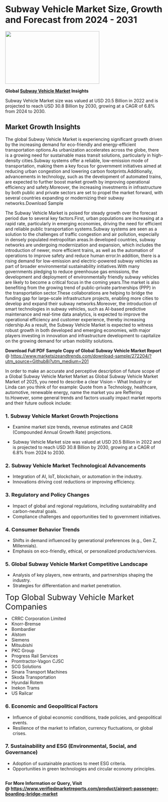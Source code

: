 <H1>Subway Vehicle Market Size, Growth and Forecast from 2024 - 2031</H1><img class="aligncenter size-medium wp-image-584254" src="https://thirdeyenews.in/wp-content/uploads/2024/09/Global-Market-Research-300x168.jpeg" alt="" width="300" height="168" /><p><strong>Global&nbsp;<a href="https://www.marketsizeandtrends.com/download-sample/272204/?utm_source=Github8j?utm_medium=201">Subway Vehicle Market</a> Insights</strong></p><p>Subway Vehicle Market size was valued at USD 20.5 Billion in 2022 and is projected to reach USD 30.8 Billion by 2030, growing at a CAGR of 6.8% from 2024 to 2030.</p><p><h2>Market Growth Insights</h2> <p>The global Subway Vehicle Market is experiencing significant growth driven by the increasing demand for eco-friendly and energy-efficient transportation options.As urbanization accelerates across the globe, there is a growing need for sustainable mass transit solutions, particularly in high-density cities.Subway systems offer a reliable, low-emission mode of transportation, making them a key focus for government initiatives aimed at reducing urban congestion and lowering carbon footprints.Additionally, advancements in technology, such as the development of automated trains, are expected to further boost market growth by improving operational efficiency and safety.Moreover, the increasing investments in infrastructure by both public and private sectors are set to propel the market forward, with several countries expanding or modernizing their subway networks.Download Sample</p> <p>The Subway Vehicle Market is poised for steady growth over the forecast period due to several key factors.First, urban populations are increasing at a rapid rate, particularly in emerging economies, driving the need for efficient and reliable public transportation systems.Subway systems are seen as a solution to the challenges of traffic congestion and air pollution, especially in densely populated metropolitan areas.In developed countries, subway networks are undergoing modernization and expansion, which includes the introduction of newer, more efficient trains, as well as the automation of operations to improve safety and reduce human error.In addition, there is a rising demand for low-emission and electric-powered subway vehicles as part of broader environmental sustainability initiatives.With many governments pledging to reduce greenhouse gas emissions, the development and deployment of environmentally friendly subway vehicles are likely to become a critical focus in the coming years.The market is also benefiting from the growing trend of public-private partnerships (PPP) in the transportation sector.These collaborations are helping to bridge the funding gap for large-scale infrastructure projects, enabling more cities to develop and expand their subway networks.Moreover, the introduction of smart technologies in subway vehicles, such as AI-based predictive maintenance and real-time data analytics, is expected to improve the operational efficiency and customer experience, thereby increasing ridership.As a result, the Subway Vehicle Market is expected to witness robust growth in both developed and emerging economies, with major players investing in innovation and infrastructure development to capitalize on the growing demand for urban mobility solutions.</p><p><span class=""><strong>Download Full PDF Sample Copy of Global Subway Vehicle Market Report</strong> @ <a href="https://www.marketsizeandtrends.com/download-sample/272204/?utm_source=Github8j?utm_medium=201" target="_blank">https://www.marketsizeandtrends.com/download-sample/272204/?utm_source=Github8j?utm_medium=201</a></span></p><p>In order to make an accurate and perceptive description of future scope of a Global&nbsp;Subway Vehicle Market Market as Global&nbsp;Subway Vehicle Market Market of 2025, you need to describe a clear Vision &ndash; What Industry or Linda can you think of for example: Quote from a Technology, healthcare, automotive, renewable energy, name the market you are Reffering to.However, some general trends and factors usually impact market reports and their future outlook include:</p><h3>1.&nbsp;<strong>Subway Vehicle Market Growth Projections</strong></h3><ul><li>Examine market size trends, revenue estimates and CAGR (Compounded Annual Growth Rate) projections.</li><li><p>Subway Vehicle Market size was valued at USD 20.5 Billion in 2022 and is projected to reach USD 30.8 Billion by 2030, growing at a CAGR of 6.8% from 2024 to 2030.</p></li></ul><h3>2.&nbsp;<strong>Subway Vehicle Market Technological Advancements</strong></h3><ul><li>Integration of AI, IoT, blockchain, or automation in the industry.</li><li>Innovations driving cost reductions or improving efficiency.</li></ul><h3>3.&nbsp;<strong>Regulatory and Policy Changes</strong></h3><ul><li>Impact of global and regional regulations, including sustainability and carbon-neutral goals.</li><li>Compliance challenges and opportunities tied to government initiatives.</li></ul><h3>4.&nbsp;<strong>Consumer Behavior Trends</strong></h3><ul><li>Shifts in demand influenced by generational preferences (e.g., Gen Z, Millennials).</li><li>Emphasis on eco-friendly, ethical, or personalized products/services.</li></ul><h3>5.&nbsp;<strong>Global Subway Vehicle Market Competitive Landscape</strong></h3><ul><li>Analysis of key players, new entrants, and partnerships shaping the industry.</li><li>Strategies for differentiation and market penetration.</li></ul><p data-pm-slice="1 1 []"><span style="color: inherit; font-family: inherit; font-size: 25px;">Top Global Subway Vehicle Market Companies</span></p><div class="" data-test-id=""><p><li>CRRC Corporation Limited</li><li> Knorr-Bremse</li><li> Bombardier</li><li> Alstom</li><li> Siemens</li><li> Mitsubishi</li><li> PKC Group</li><li> Progress Rail Services</li><li> Promtractor-Vagon CJSC</li><li> SCG Solutions</li><li> Sinara Transport Machines</li><li> Skoda Transportation</li><li> Hyundai Rotem</li><li> Inekon Trams</li><li> US Railcar</li></p></div><h3>6.&nbsp;<strong>Economic and Geopolitical Factors</strong></h3><ul><li>Influence of global economic conditions, trade policies, and geopolitical events.</li><li>Resilience of the market to inflation, currency fluctuations, or global crises.</li></ul><h3>7.&nbsp;<strong>Sustainability and ESG (Environmental, Social, and Governance)</strong></h3><ul><li>Adoption of sustainable practices to meet ESG criteria.</li><li>Opportunities in green technologies and circular economy principles.</li></ul><h2><strong style="font-size: 14px;">For More Information or Query, Visit @&nbsp;</strong><a style="background-color: #ffffff; font-size: 14px;" href="https://www.marketsizeandtrends.com/report/subway-vehicle-market/" target="_blank">https://www.verifiedmarketreports.com/product/airport-passenger-boarding-bridge-market</a></h2>